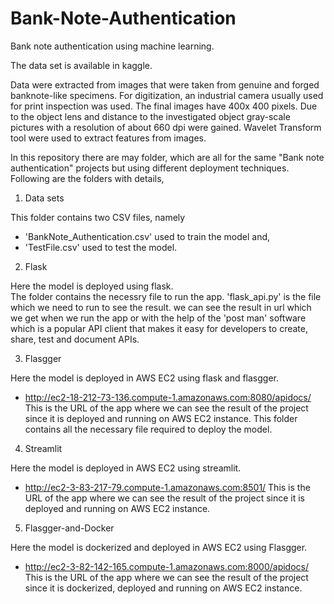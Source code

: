 # Bank-Note-Authentication
Bank note authentication using machine learning.

The data set is available in kaggle.

Data were extracted from images that were taken from genuine and forged banknote-like specimens. For digitization, an industrial camera usually used for print inspection was used. The final images have 400x 400 pixels. Due to the object lens and distance to the investigated object gray-scale pictures with a resolution of about 660 dpi were gained. Wavelet Transform tool were used to extract features from images.

In this repository there are may folder, which are all for the same "Bank note authentication" projects but using different deployment techniques. Following are the folders with details,

1. Data sets

This folder contains two CSV files, namely 
 * 'BankNote_Authentication.csv' used to train the model and,
 * 'TestFile.csv' used to test the model.

2. Flask
 
Here the model is deployed using flask.</br>
The folder contains the necessry file to run the app. 'flask_api.py' is the file which we need to run to see the result. we can see the result in url which we get when we run the app or with the help of the 'post man' software which is a popular API client that makes it easy for developers to create, share, test and document APIs.

3. Flasgger

Here the model is deployed in AWS EC2 using flask and flasgger.</br>
* http://ec2-18-212-73-136.compute-1.amazonaws.com:8080/apidocs/  This is the URL of the app where we can see the result of the project since it is deployed and running on AWS EC2 instance.
This folder contains all the necessary file required to deploy the model.

4. Streamlit

Here the model is deployed in AWS EC2 using streamlit.</br>
* http://ec2-3-83-217-79.compute-1.amazonaws.com:8501/ This is the URL of the app where we can see the result of the project since it is deployed and running on AWS EC2 instance.

5. Flasgger-and-Docker

Here the model is dockerized and deployed in AWS EC2 using Flasgger.
* http://ec2-3-82-142-165.compute-1.amazonaws.com:8000/apidocs/ This is the URL of the app where we can see the result of the project since it is dockerized, deployed and running on AWS EC2 instance.

